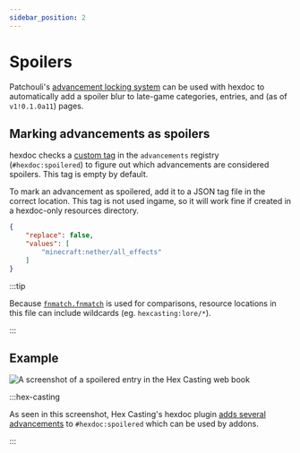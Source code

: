 ```yaml
---
sidebar_position: 2
---
```


# Spoilers

Patchouli's [advancement locking system](https://vazkiimods.github.io/Patchouli/docs/patchouli-basics/advancement-locking) can be used with hexdoc to automatically add a spoiler blur to late-game categories, entries, and (as of `v1!0.1.0a11`) pages.

## Marking advancements as spoilers

hexdoc checks a [custom tag](https://minecraft.wiki/w/Tag) in the `advancements` registry (`#hexdoc:spoilered`) to figure out which advancements are considered spoilers. This tag is empty by default.

To mark an advancement as spoilered, add it to a JSON tag file in the correct location. This tag is not used ingame, so it will work fine if created in a hexdoc-only resources directory.

```json title="doc/resources/data/hexdoc/tags/advancements/spoilered.json"
{
    "replace": false,
    "values": [
        "minecraft:nether/all_effects"
    ]
}
```

:::tip

Because [`fnmatch.fnmatch`](https://docs.python.org/3/library/fnmatch.html#fnmatch.fnmatch) is used for comparisons, resource locations in this file can include wildcards (eg. `hexcasting:lore/*`).

:::

## Example

![A screenshot of a spoilered entry in the Hex Casting web book](/img/spoilers.png)

:::hex-casting

As seen in this screenshot, Hex Casting's hexdoc plugin [adds several advancements](https://github.com/object-Object/HexMod/blob/3c7d0e88707a13a6e2c7d4cc75472a8763e6253c/doc/resources/data/hexdoc/tags/advancements/spoilered.json) to `#hexdoc:spoilered` which can be used by addons.

:::

